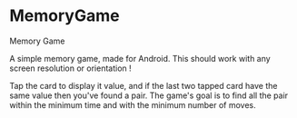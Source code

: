 # MemoryGame
Memory Game

A simple memory game, made for Android. This should work with any screen resolution or orientation !

Tap the card to display it value, and if the last two tapped card have the same value then you've found a pair. The game's goal is to find all the pair within the minimum time and with the minimum number of moves.
